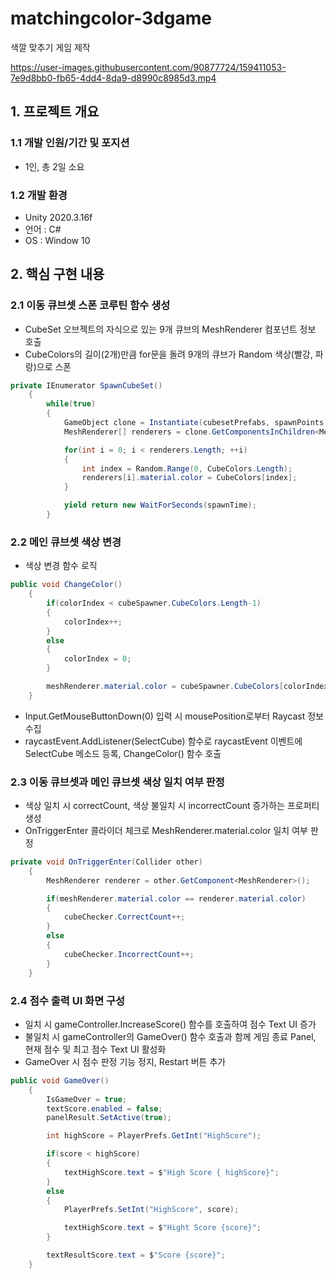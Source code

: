 # matchingcolor-3dgame
색깔 맞추기 게임 제작

https://user-images.githubusercontent.com/90877724/159411053-7e9d8bb0-fb65-4dd4-8da9-d8990c8985d3.mp4

## 1. 프로젝트 개요
### 1.1 개발 인원/기간 및 포지션
- 1인, 총 2일 소요
### 1.2 개발 환경
- Unity 2020.3.16f
- 언어 : C#
- OS : Window 10
## 2. 핵심 구현 내용
### 2.1 이동 큐브셋 스폰 코루틴 함수 생성
- CubeSet 오브젝트의 자식으로 있는 9개 큐브의 MeshRenderer 컴포넌트 정보 호출
- CubeColors의 길이(2개)만큼 for문을 돌려 9개의 큐브가 Random 색상(빨강, 파랑)으로 스폰
```c#
private IEnumerator SpawnCubeSet()
    {
        while(true)
        {
            GameObject clone = Instantiate(cubesetPrefabs, spawnPoints.position, Quaternion.identity);
            MeshRenderer[] renderers = clone.GetComponentsInChildren<MeshRenderer>();

            for(int i = 0; i < renderers.Length; ++i)
            {
                int index = Random.Range(0, CubeColors.Length);
                renderers[i].material.color = CubeColors[index];
            }

            yield return new WaitForSeconds(spawnTime);
        }
```
### 2.2 메인 큐브셋 색상 변경
- 색상 변경 함수 로직
```c#
public void ChangeColor()
    {
        if(colorIndex < cubeSpawner.CubeColors.Length-1)
        {
            colorIndex++;
        }
        else
        {
            colorIndex = 0;
        }

        meshRenderer.material.color = cubeSpawner.CubeColors[colorIndex];
    }
```
- Input.GetMouseButtonDown(0) 입력 시 mousePosition로부터 Raycast 정보 수집
- raycastEvent.AddListener(SelectCube) 함수로 raycastEvent 이벤트에 SelectCube 메소드 등록, ChangeColor() 함수 호출
### 2.3 이동 큐브셋과 메인 큐브셋 색상 일치 여부 판정
- 색상 일치 시 correctCount, 색상 불일치 시 incorrectCount 증가하는 프로퍼티 생성
- OnTriggerEnter 콜라이더 체크로 MeshRenderer.material.color 일치 여부 판정
```c#
private void OnTriggerEnter(Collider other)
    {
        MeshRenderer renderer = other.GetComponent<MeshRenderer>();

        if(meshRenderer.material.color == renderer.material.color)
        {
            cubeChecker.CorrectCount++;
        }
        else
        {
            cubeChecker.IncorrectCount++;
        }
    } 
```
### 2.4 점수 출력 UI 화면 구성
- 일치 시 gameController.IncreaseScore() 함수를 호출하여 점수 Text UI 증가
- 불일치 시 gameController의 GameOver() 함수 호출과 함께 게임 종료 Panel, 현재 점수 및 최고 점수 Text UI 활성화
- GameOver 시 점수 판정 기능 정지, Restart 버튼 추가
```c#
public void GameOver()
    {
        IsGameOver = true;
        textScore.enabled = false;
        panelResult.SetActive(true);

        int highScore = PlayerPrefs.GetInt("HighScore");

        if(score < highScore)
        {
            textHighScore.text = $"High Score { highScore}";
        }
        else
        {
            PlayerPrefs.SetInt("HighScore", score);

            textHighScore.text = $"Hight Score {score}";
        }

        textResultScore.text = $"Score {score}";
    }
    
